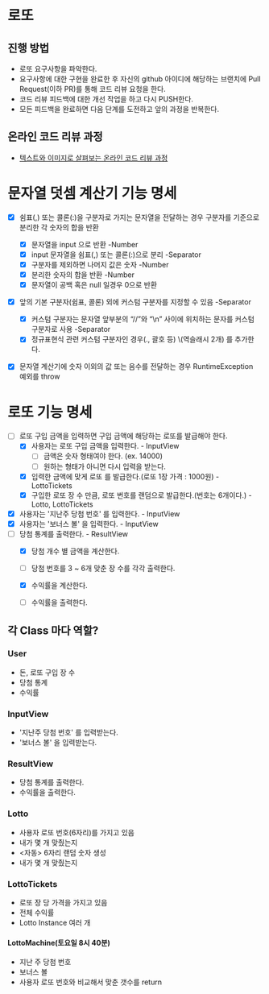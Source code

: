 # 로또
## 진행 방법
* 로또 요구사항을 파악한다.
* 요구사항에 대한 구현을 완료한 후 자신의 github 아이디에 해당하는 브랜치에 Pull Request(이하 PR)를 통해 코드 리뷰 요청을 한다.
* 코드 리뷰 피드백에 대한 개선 작업을 하고 다시 PUSH한다.
* 모든 피드백을 완료하면 다음 단계를 도전하고 앞의 과정을 반복한다.

## 온라인 코드 리뷰 과정
* [텍스트와 이미지로 살펴보는 온라인 코드 리뷰 과정](https://github.com/next-step/nextstep-docs/tree/master/codereview)

# 문자열 덧셈 계산기 기능 명세
- [x] 쉼표(,) 또는 콜론(:)을 구분자로 가지는 문자열을 전달하는 경우 구분자를 기준으로 분리한 각 숫자의 합을 반환
  - [x] 문자열을 input 으로 반환 -Number
  - [x] input 문자열을 쉼표(,) 또는 콜론(:)으로 분리 -Separator
  - [x] 구분자를 제외하면 나머지 값은 숫자 -Number 
  - [x] 분리한 숫자의 합을 반환 -Number
  - [x] 문자열이 공백 혹은 null 일경우 0으로 반환
- [x] 앞의 기본 구분자(쉼표, 콜론) 외에 커스텀 구분자를 지정할 수 있음 -Separator
  - [x] 커스텀 구분자는 문자열 앞부분의 “//”와 “\n” 사이에 위치하는 문자를 커스텀 구분자로 사용 -Separator
  - [x] 정규표현식 관련 커스텀 구분자인 경우(., 괄호 등) \\(역슬래시 2개) 를 추가한다.
- [x] 문자열 계산기에 숫자 이외의 값 또는 음수를 전달하는 경우 RuntimeException 예외를 throw 


# 로또 기능 명세
- [ ] 로또 구입 금액을 입력하면 구입 금액에 해당하는 로또를 발급해야 한다.
  - [x] 사용자는 로또 구입 금액을 입력한다. - InputView
    - [ ] 금액은 숫자 형태여야 한다. (ex. 14000)
    - [ ] 원하는 형태가 아니면 다시 입력을 받는다.
  - [x] 입력한 금액에 맞게 로또 를 발급한다.(로또 1장 가격 : 1000원) - LottoTickets
  - [x] 구입한 로또 장 수 만큼, 로또 번호를 랜덤으로 발급한다.(번호는 6개이다.) - Lotto, LottoTickets
- [x] 사용자는 '지난주 당첨 번호' 를 입력한다. - InputView
- [x] 사용자는 '보너스 볼' 을 입력한다. - InputView
- [ ] 당첨 통계를 출력한다. - ResultView
  - [x] 당첨 개수 별 금액을 계산한다. 
  - [ ] 당첨 번호를 3 ~ 6개 맞춘 장 수를 각각 출력한다.
  - [x] 수익률을 계산한다.
  - [ ] 수익률을 출력한다.


## 각 Class 마다 역할?

### User
  - 돈, 로또 구입 장 수
  - 당첨 통계
  - 수익률

### InputView  
  - '지난주 당첨 번호' 를 입력받는다.
  - '보너스 볼' 을 입력받는다.


### ResultView 
  - 당첨 통계를 출력한다.
  - 수익률을 출력한다.


### Lotto
  - 사용자 로또 번호(6자리)를 가지고 있음
  - 내가 몇 개 맞췄는지
  - <자동> 6자리 랜덤 숫자 생성
  - 내가 몇 개 맞췄는지
  

### LottoTickets
  - 로또 장 당 가격을 가지고 있음
  - 전체 수익률
  - Lotto Instance 여러 개


#### LottoMachine(토요일 8시 40분)
 - 지난 주 당첨 번호
 - 보너스 볼
 - 사용자 로또 번호와 비교해서 맞춘 갯수를 return
 